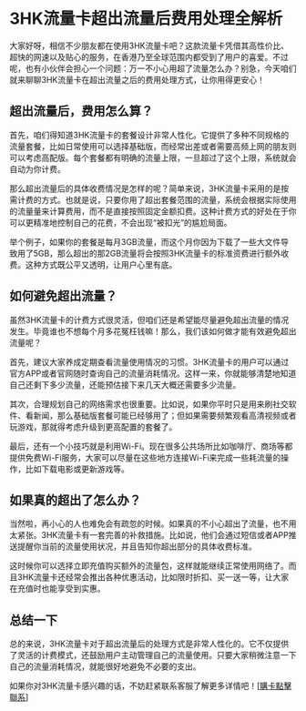 # 3HK流量卡超出流量后费用处理全解析

大家好呀，相信不少朋友都在使用3HK流量卡吧？这款流量卡凭借其高性价比、超快的网速以及贴心的服务，在香港乃至全球范围内都受到了用户的喜爱。不过呢，也有小伙伴会担心一个问题：万一不小心用超了流量怎么办？别急，今天咱们就来聊聊3HK流量卡在超出流量之后的费用处理方式，让你用得更安心！

## 超出流量后，费用怎么算？

首先，咱们得知道3HK流量卡的套餐设计非常人性化。它提供了多种不同规格的流量套餐，比如日常使用可以选择基础版，而经常出差或者需要高频上网的朋友则可以考虑高配版。每个套餐都有明确的流量上限，一旦超过了这个上限，系统就会自动为你计费。

那么超出流量后的具体收费情况是怎样的呢？简单来说，3HK流量卡采用的是按需计费的方式。也就是说，只要你用了超出套餐范围的流量，系统会根据实际使用的流量量来计算费用，而不是直接按照固定金额扣费。这种计费方式的好处在于你可以更精准地控制自己的花费，不会出现“被扣光”的尴尬局面。

举个例子，如果你的套餐是每月3GB流量，而这个月你因为下载了一些大文件导致用了5GB，那么超出的那2GB流量将会按照3HK流量卡的标准资费进行额外收费。这种方式既公平又透明，让用户心里有底。

## 如何避免超出流量？

虽然3HK流量卡的计费方式很灵活，但咱们还是希望能尽量避免超出流量的情况发生。毕竟谁也不想每个月多花冤枉钱嘛！那么，我们该如何做才能有效避免超出流量呢？

首先，建议大家养成定期查看流量使用情况的习惯。3HK流量卡的用户可以通过官方APP或者官网随时查询自己的流量消耗情况。这样一来，你就能够清楚地知道自己还剩下多少流量，还能预估接下来几天大概还需要多少流量。

其次，合理规划自己的网络需求也很重要。比如说，如果你平时只是用来刷社交软件、看新闻，那么基础版套餐可能已经够用了；但如果需要频繁观看高清视频或者玩游戏，那就得考虑升级到更高配置的套餐了。

最后，还有一个小技巧就是利用Wi-Fi。现在很多公共场所比如咖啡厅、商场等都提供免费Wi-Fi服务，大家可以尽量在这些地方连接Wi-Fi来完成一些耗流量的操作，比如下载电影或更新游戏等。

## 如果真的超出了怎么办？

当然啦，再小心的人也难免会有疏忽的时候。如果真的不小心超出了流量，也不用太紧张。3HK流量卡有一套完善的补救措施。比如说，他们会通过短信或者APP推送提醒你当前的流量使用状况，并且告知你超出部分的具体收费标准。

这时候你可以选择立即充值购买额外的流量包，这样就能继续正常使用网络了。而且3HK流量卡还经常会推出各种优惠活动，比如限时折扣、买一送一等，让大家在充值时也能享受到实惠。

## 总结一下

总的来说，3HK流量卡对于超出流量后的处理方式是非常人性化的。它不仅提供了灵活的计费模式，还鼓励用户主动管理自己的流量使用。只要大家稍微注意一下自己的流量消耗情况，就能很好地避免不必要的支出。

如果你对3HK流量卡感兴趣的话，不妨赶紧联系客服了解更多详情吧！[[購卡點擊聯系](https://t.me/s/esim1088)]